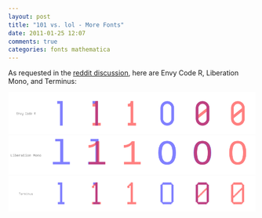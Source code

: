 ```yaml
---
layout: post
title: "101 vs. lol - More Fonts"
date: 2011-01-25 12:07
comments: true
categories: fonts mathematica
---
```

As requested in the [reddit discussion](http://www.reddit.com/r/programming/comments/f8nzc/programmatic_programming_font_comparison_101_vs/), here are Envy Code R, Liberation Mono, and Terminus:

![Envy Code R](/images/envy-code-r.png)
![Liberation Mono](/images/liberation-mono.png)
![Terminus](/images/terminus.png)